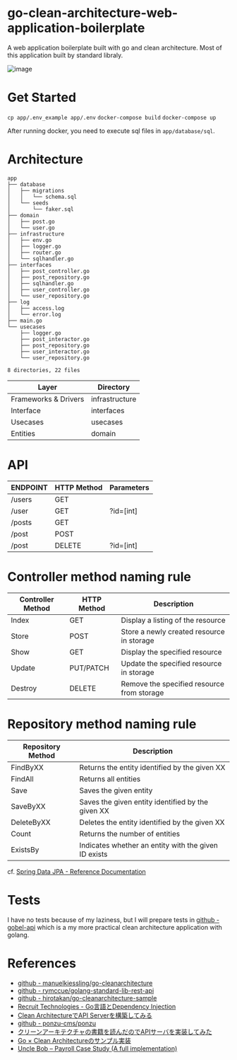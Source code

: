# go-clean-architecture-web-application-boilerplate
A web application boilerplate built with go and clean architecture.
Most of this application built by standard libraly.

![image](https://user-images.githubusercontent.com/13291041/102681893-84326980-4208-11eb-8f84-2959e03b89d8.png)

# Get Started
`cp app/.env_example app/.env`
`docker-compose build`
`docker-compose up`

After running docker, you need to execute sql files in `app/database/sql`.

# Architecture
```
app
├── database
│   ├── migrations
│   │   └── schema.sql
│   └── seeds
│       └── faker.sql
├── domain
│   ├── post.go
│   └── user.go
├── infrastructure
│   ├── env.go
│   ├── logger.go
│   ├── router.go
│   └── sqlhandler.go
├── interfaces
│   ├── post_controller.go
│   ├── post_repository.go
│   ├── sqlhandler.go
│   ├── user_controller.go
│   └── user_repository.go
├── log
│   ├── access.log
│   └── error.log
├── main.go
└── usecases
    ├── logger.go
    ├── post_interactor.go
    ├── post_repository.go
    ├── user_interactor.go
    └── user_repository.go

8 directories, 22 files
```

| Layer                | Directory      |
|----------------------|----------------|
| Frameworks & Drivers | infrastructure |
| Interface            | interfaces     |
| Usecases             | usecases       |
| Entities             | domain         |

# API

| ENDPOINT | HTTP Method    | Parameters    |
|----------|----------------|---------------|
| /users   | GET            |               |
| /user    | GET            | ?id=[int]     |
| /posts   | GET            |               |
| /post    | POST           |               |
| /post    | DELETE         | ?id=[int]     |

# Controller method naming rule

| Controller Method | HTTP Method | Description                                |
|-------------------|-------------|--------------------------------------------|
| Index             | GET         | Display a listing of the resource          |
| Store             | POST        | Store a newly created resource in storage  |
| Show              | GET         | Display the specified resource             |
| Update            | PUT/PATCH   | Update the specified resource in storage   |
| Destroy           | DELETE      | Remove the specified resource from storage |

# Repository method naming rule

| Repository Method | Description                                          |
|-------------------|------------------------------------------------------|
| FindByXX          | Returns the entity identified by the given XX        |
| FindAll           | Returns all entities                                 |
| Save              | Saves the given entity                               |
| SaveByXX          | Saves the given entity identified by the given XX    |
| DeleteByXX        | Deletes the entity identified by the given XX        |
| Count             | Returns the number of entities                       |
| ExistsBy          | Indicates whether an entity with the given ID exists |

cf. [Spring Data JPA - Reference Documentation](https://docs.spring.io/spring-data/data-jpa/docs/current/reference/html/#repositories.core-concepts)

# Tests
I have no tests because of my laziness, but I will prepare tests in [github - gobel-api](https://github.com/bmf-san/gobel-api) which is a my more practical clean architecture application with golang.

# References
- [github - manuelkiessling/go-cleanarchitecture](https://github.com/manuelkiessling/go-cleanarchitecture)
- [github - rymccue/golang-standard-lib-rest-api](https://github.com/rymccue/golang-standard-lib-rest-api)
- [github - hirotakan/go-cleanarchitecture-sample](https://github.com/hirotakan/go-cleanarchitecture-sample)
- [Recruit Technologies - Go言語とDependency Injection](https://recruit-tech.co.jp/blog/2017/12/11/go_dependency_injection/)
- [Clean ArchitectureでAPI Serverを構築してみる](https://qiita.com/hirotakan/items/698c1f5773a3cca6193e)
- [github - ponzu-cms/ponzu](https://github.com/ponzu-cms/ponzu)
- [クリーンアーキテクチャの書籍を読んだのでAPIサーバを実装してみた](https://qiita.com/yoshinori_hisakawa/items/f934178d4bd476c8da32)
- [Go × Clean Architectureのサンプル実装](http://nakawatch.hatenablog.com/entry/2018/07/11/181453)
- [Uncle Bob – Payroll Case Study (A full implementation)](http://cleancodejava.com/uncle-bob-payroll-case-study-full-implementation/)
